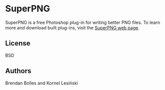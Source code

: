 SuperPNG
========

SuperPNG is a free Photoshop plug-in for writing better PNG files. To learn more and download built plug-ins, visit the [SuperPNG web page](http://www.fnordware.com/superpng/).


License
-------
BSD


Authors
------
Brendan Bolles and Kornel Lesiński
